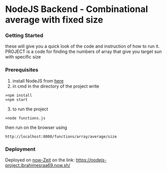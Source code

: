 # NodeJS Backend - Combinational average with fixed size
### Getting Started
these will give you a quick look of the code and instruction of how to run it.
PROJECT is a code for finding the numbers of array that give you target sun with specific size

### Prerequisites
1. install NodeJS from [here](https://nodejs.org/en/)
2. in cmd in the directory of the project write 
```
>npm install
>npm start
```
3. to run the project 
```
>node functions.js
```
then run on the browser using 
```
http://localhost:8000/functions/array/average/size
```

### Deployment
Deployed on [now-Zeit](https://zeit.co/now) on the link:
https://nodejs-project.ibrahimesraa69.now.sh/




 